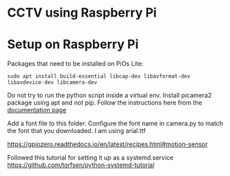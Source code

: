 # CCTV using Raspberry Pi 



# Setup on Raspberry Pi

Packages that need to be installed on PiOs Lite:

```
sudo apt install build-essential libcap-dev libavformat-dev libavdevice-dev libcamera-dev
```

Do not try to run the python script inside a virtual env. Install picamera2 package using apt and not pip. Follow the instructions here from the [documentation page](https://pypi.org/project/picamera2/)

Add a font file to this folder. Configure the font name in camera.py to match the font that you downloaded. I am using arial.ttf


https://gpiozero.readthedocs.io/en/latest/recipes.html#motion-sensor


Followed this tutorial for setting it up as a systemd.service https://github.com/torfsen/python-systemd-tutorial